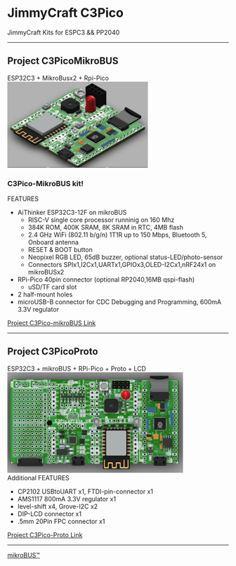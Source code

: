 # JimmyCraft C3Pico
JimmyCraft Kits for ESPC3 && PP2040
<br>

----
## Project C3PicoMikroBUS<br>
ESP32C3 + MikroBusx2 + Rpi-Pico<br> 
<img src= "C3PicoMikroBus/pic/C3PicoMikroBus_ISO_V1.png" width=320>



### C3Pico-MikroBUS kit!
FEATURES
- AiThinker ESP32C3-12F on mikroBUS
  + RISC-V single core processor runninig on 160 Mhz
  + 384K ROM, 400K SRAM, 8K SRAM in RTC, 4MB flash
  + 2.4 GHz WiFi (802.11 b/g/n) 1T1R up to 150 Mbps, Bluetooth 5, Onboard antenna
  + RESET & BOOT button
  + Neopixel RGB LED, 65dB buzzer, optional status-LED/photo-sensor
  + Connectors SPIx1,I2Cx1,UARTx1,GPIOx3,OLED-I2Cx1,nRF24x1 on mikroBUSx2
- RPi-Pico 40pin connector (optional RP2040,16MB qspi-flash)
  + uSD/TF card slot
- 2 half-mount holes  
- microUSB-B connector for CDC Debugging and Programming, 600mA 3.3V regulator

[Project C3Pico-mikroBUS Link]()

---
## Project C3PicoProto<br>
ESP32C3 + mikroBUS + RPi-Pico + Proto + LCD<br> 
<img src= "C3PicoProto/pic/C3PicoProto_V0.png" width=400><br>
Additional FEATURES
- CP2102 USBtoUART x1, FTDI-pin-connector x1
- AMS1117 800mA 3.3V regulator x1
- level-shift x4, Grove-I2C x2
- DIP-LCD connector x1
- .5mm 20Pin FPC connector x1

[Project C3Pico-Proto Link]()

---
[mikroBUS™](https://www.mikroe.com/mikrobus)
